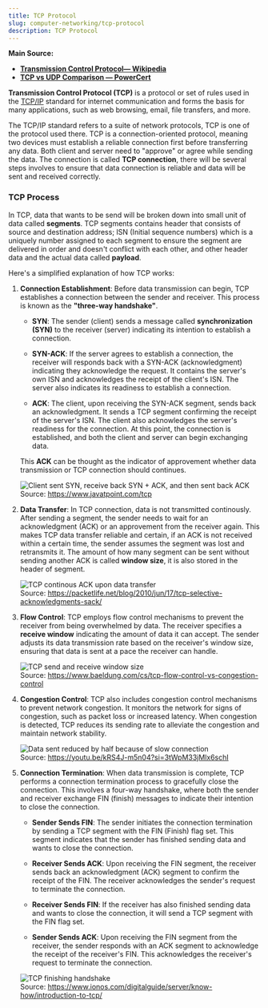 ```yaml
---
title: TCP Protocol
slug: computer-networking/tcp-protocol
description: TCP Protocol
---
```


**Main Source:**

- **[Transmission Control Protocol— Wikipedia](https://en.wikipedia.org/wiki/Transmission_Control_Protocol)**
- **[TCP vs UDP Comparison — PowerCert](https://youtu.be/uwoD5YsGACg?si=Hy4bdZ6vr2khFBd2)**

**Transmission Control Protocol (TCP)** is a protocol or set of rules used in the [TCP/IP](/computer-networking/tcp-ip-model) standard for internet communication and forms the basis for many applications, such as web browsing, email, file transfers, and more.

The TCP/IP standard refers to a suite of network protocols, TCP is one of the protocol used there. TCP is a connection-oriented protocol, meaning two devices must establish a reliable connection first before transferring any data. Both client and server need to "approve" or agree while sending the data. The connection is called **TCP connection**, there will be several steps involves to ensure that data connection is reliable and data will be sent and received correctly.

### TCP Process

In TCP, data that wants to be send will be broken down into small unit of data called **segments**. TCP segments contains header that consists of source and destination address; ISN (Initial sequence numbers) which is a uniquely number assigned to each segment to ensure the segment are delivered in order and doesn't conflict with each other, and other header data and the actual data called **payload**.

Here's a simplified explanation of how TCP works:

1. **Connection Establishment**: Before data transmission can begin, TCP establishes a connection between the sender and receiver. This process is known as the **"three-way handshake"**.

   - **SYN**: The sender (client) sends a message called **synchronization (SYN)** to the receiver (server) indicating its intention to establish a connection.

   - **SYN-ACK**: If the server agrees to establish a connection, the receiver will responds back with a SYN-ACK (acknowledgment) indicating they acknowledge the request. It contains the server's own ISN and acknowledges the receipt of the client's ISN. The server also indicates its readiness to establish a connection.

   - **ACK**: The client, upon receiving the SYN-ACK segment, sends back an acknowledgment. It sends a TCP segment confirming the receipt of the server's ISN. The client also acknowledges the server's readiness for the connection. At this point, the connection is established, and both the client and server can begin exchanging data.

   This **ACK** can be thought as the indicator of approvement whether data transmission or TCP connection should continues.

   ![Client sent SYN, receive back SYN + ACK, and then sent back ACK](./tcp-connection-establishment.png)  
    Source: https://www.javatpoint.com/tcp

2. **Data Transfer**: In TCP connection, data is not transmitted continously. After sending a segment, the sender needs to wait for an acknowledgment (ACK) or an approvement from the receiver again. This makes TCP data transfer reliable and certain, if an ACK is not received within a certain time, the sender assumes the segment was lost and retransmits it. The amount of how many segment can be sent without sending another ACK is called **window size**, it is also stored in the header of segment.

   ![TCP continous ACK upon data transfer](./tcp-ack.png)  
   Source: https://packetlife.net/blog/2010/jun/17/tcp-selective-acknowledgments-sack/

3. **Flow Control**: TCP employs flow control mechanisms to prevent the receiver from being overwhelmed by data. The receiver specifies a **receive window** indicating the amount of data it can accept. The sender adjusts its data transmission rate based on the receiver's window size, ensuring that data is sent at a pace the receiver can handle.

   ![TCP send and receive window size](./tcp-flow-control.png)  
   Source: https://www.baeldung.com/cs/tcp-flow-control-vs-congestion-control

4. **Congestion Control**: TCP also includes congestion control mechanisms to prevent network congestion. It monitors the network for signs of congestion, such as packet loss or increased latency. When congestion is detected, TCP reduces its sending rate to alleviate the congestion and maintain network stability.

   ![Data sent reduced by half because of slow connection](./tcp-congestion-control.png)  
   Source: https://youtu.be/kRS4J-m5n04?si=3tWpM33jMlx6schI

5. **Connection Termination**: When data transmission is complete, TCP performs a connection termination process to gracefully close the connection. This involves a four-way handshake, where both the sender and receiver exchange FIN (finish) messages to indicate their intention to close the connection.

   - **Sender Sends FIN**: The sender initiates the connection termination by sending a TCP segment with the FIN (Finish) flag set. This segment indicates that the sender has finished sending data and wants to close the connection.

   - **Receiver Sends ACK**: Upon receiving the FIN segment, the receiver sends back an acknowledgment (ACK) segment to confirm the receipt of the FIN. The receiver acknowledges the sender's request to terminate the connection.

   - **Receiver Sends FIN**: If the receiver has also finished sending data and wants to close the connection, it will send a TCP segment with the FIN flag set.

   - **Sender Sends ACK**: Upon receiving the FIN segment from the receiver, the sender responds with an ACK segment to acknowledge the receipt of the receiver's FIN. This acknowledges the receiver's request to terminate the connection.

    ![TCP finishing handshake](./tcp-finished.png)  
    Source: https://www.ionos.com/digitalguide/server/know-how/introduction-to-tcp/
